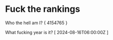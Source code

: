# Fuck the rankings

Who the hell am I?
{ 4154765 }

What fucking year is it?
[ 2024-08-16T06:00:00Z ]

